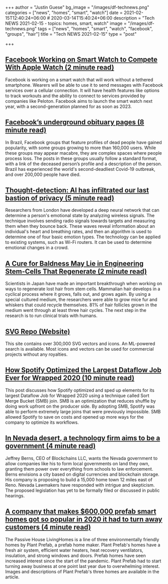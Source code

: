 +++
author = "Justin Guese"
bg_image = "/images/df-technews.png"
categories = ["news", "homes", "smart", "watch"]
date = 2021-02-15T12:40:24+06:00 # 2020-03-14T15:40:24+06:00
description = "Tech NEWS 2021-02-15 - topics: homes, smart, watch"
image = "/images/df-technews.png"
tags = ["news", "homes", "smart", "watch", "facebook", "groups", "hair"]
title = "Tech NEWS 2021-02-15"
type = "post"

+++

## [Facebook Working on Smart Watch to Compete With Apple Watch (2 minute read)](https://www.macrumors.com/2021/02/12/facebook-developing-smart-watch/)

Facebook is working on a smart watch that will work without a tethered smartphone. Wearers will be able to use it to send messages with Facebook services over a cellular connection. It will have health features like options to track workouts and the ability to connect to services provided by companies like Peloton. Facebook aims to launch the smart watch next year, with a second-generation planned for as soon as 2023.

## [Facebook’s underground obituary pages (8 minute read)](https://restofworld.org/2021/facebooks-underground-obituary-pages/)

In Brazil, Facebook groups that feature profiles of dead people have gained popularity, with some groups growing to more than 160,000 users. While these groups may appear macabre, they are complex spaces where people process loss. The posts in these groups usually follow a standard format, with a link of the deceased person’s profile and a description of the person. Brazil has experienced the world's second-deadliest Covid-19 outbreak, and over 200,000 people have died.

## [Thought-detection: AI has infiltrated our last bastion of privacy (5 minute read)](https://venturebeat.com/2021/02/13/thought-detection-ai-has-infiltrated-our-last-bastion-of-privacy/)

Researchers from London have developed a deep neural network that can determine a person's emotional state by analyzing wireless signals. The technique involves sending radio signals towards targets and measuring them when they bounce back. These waves reveal information about an individual's heart and breathing rates, and then an algorithm is used to determine one of four basic emotion types. The technology can be applied to existing systems, such as Wi-Fi routers. It can be used to determine emotional changes in a crowd.

## [A Cure for Baldness May Lie in Engineering Stem-Cells That Regenerate (2 minute read)](https://interestingengineering.com/a-cure-for-baldness-may-lie-in-engineering-stem-cells-that-regenerate)

Scientists in Japan have made an important breakthrough when working on ways to regenerate lost hair from stem cells. Mammalian hair develops in a cyclical process where it grows, falls out, and grows again. By using a special cultured medium, the researchers were able to grow mice fur and whiskers that could recycle themselves. 81% of hair follicles grown in the medium went through at least three hair cycles. The next step in the research is to run clinical trials with humans.

## [SVG Repo (Website)](https://www.svgrepo.com/)

This site contains over 300,000 SVG vectors and icons. An ML-powered search is available. Most icons and vectors can be used for commercial projects without any royalties.

## [How Spotify Optimized the Largest Dataflow Job Ever for Wrapped 2020 (10 minute read)](https://engineering.atspotify.com/2021/02/11/how-spotify-optimized-the-largest-dataflow-job-ever-for-wrapped-2020/)

This post discusses how Spotify optimized and sped up elements for its largest Dataflow Job for Wrapped 2020 using a technique called Sort Merge Bucket (SMB) join. SMB is an optimization that reduces shuffle by doing work upfront on the producer side. By adopting SMB, Spotify was able to perform extremely large joins that were previously impossible. SMB allowed Spotify to save on costs and opened up more ways for the company to optimize its workflows.

## [In Nevada desert, a technology firm aims to be a government (4 minute read)](https://lasvegassun.com/news/2021/feb/14/in-nevada-desert-a-technology-firm-aims-to-be-a-go/)

Jeffrey Berns, CEO of Blockchains LLC, wants the Nevada government to allow companies like his to form local governments on land they own, granting them power over everything from schools to law enforcement. Berns envisions a city based on digital currencies and blockchain storage. His company is proposing to build a 15,000 home town 12 miles east of Reno. Nevada Lawmakers have responded with intrigue and skepticism. The proposed legislation has yet to be formally filed or discussed in public hearings.

## [A company that makes $600,000 prefab smart homes got so popular in 2020 it had to turn away customers (4 minute read)](https://markets.businessinsider.com/news/stocks/plant-prefabs-3-eco-friendly-passive-house-livinghomes-for-families-2021-2-1030080316)

The Passive House LivingHomes is a line of three environmentally friendly homes by Plant Prefab, a prefab home maker. Plant Prefab's homes have a fresh air system, efficient water heaters, heat recovery ventilators, insulation, and strong windows and doors. Prefab homes have seen increased interest since the start of the pandemic. Plant Prefab had to start turning away business at one point last year due to overwhelming interest. Images and descriptions of Plant Prefab's three homes are available in the article.

